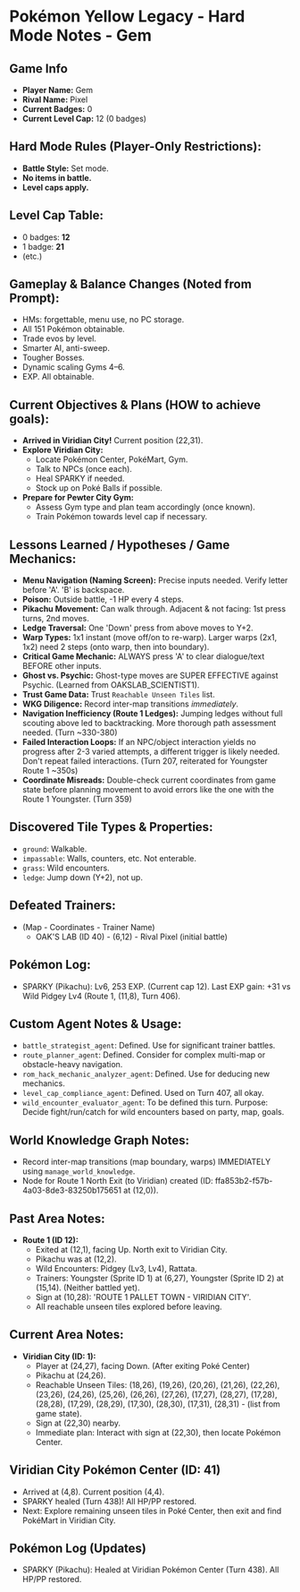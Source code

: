 # Pokémon Yellow Legacy - Hard Mode Notes - Gem

## Game Info
*   **Player Name:** Gem
*   **Rival Name:** Pixel
*   **Current Badges:** 0
*   **Current Level Cap:** 12 (0 badges)

## Hard Mode Rules (Player-Only Restrictions):
*   **Battle Style:** Set mode.
*   **No items in battle.**
*   **Level caps apply.**

## Level Cap Table:
*   0 badges: **12**
*   1 badge: **21**
*   (etc.)

## Gameplay & Balance Changes (Noted from Prompt):
*   HMs: forgettable, menu use, no PC storage.
*   All 151 Pokémon obtainable.
*   Trade evos by level.
*   Smarter AI, anti-sweep.
*   Tougher Bosses.
*   Dynamic scaling Gyms 4–6.
*   EXP. All obtainable.

## Current Objectives & Plans (HOW to achieve goals):
*   **Arrived in Viridian City!** Current position (22,31).
*   **Explore Viridian City:**
    *   Locate Pokémon Center, PokéMart, Gym.
    *   Talk to NPCs (once each).
    *   Heal SPARKY if needed.
    *   Stock up on Poké Balls if possible.
*   **Prepare for Pewter City Gym:**
    *   Assess Gym type and plan team accordingly (once known).
    *   Train Pokémon towards level cap if necessary.

## Lessons Learned / Hypotheses / Game Mechanics:
*   **Menu Navigation (Naming Screen):** Precise inputs needed. Verify letter before 'A'. 'B' is backspace.
*   **Poison:** Outside battle, -1 HP every 4 steps.
*   **Pikachu Movement:** Can walk through. Adjacent & not facing: 1st press turns, 2nd moves.
*   **Ledge Traversal:** One 'Down' press from above moves to Y+2.
*   **Warp Types:** 1x1 instant (move off/on to re-warp). Larger warps (2x1, 1x2) need 2 steps (onto warp, then into boundary).
*   **Critical Game Mechanic:** ALWAYS press 'A' to clear dialogue/text BEFORE other inputs.
*   **Ghost vs. Psychic:** Ghost-type moves are SUPER EFFECTIVE against Psychic. (Learned from OAKSLAB_SCIENTIST1).
*   **Trust Game Data:** Trust `Reachable Unseen Tiles` list.
*   **WKG Diligence:** Record inter-map transitions *immediately*.
*   **Navigation Inefficiency (Route 1 Ledges):** Jumping ledges without full scouting above led to backtracking. More thorough path assessment needed. (Turn ~330-380)
*   **Failed Interaction Loops:** If an NPC/object interaction yields no progress after 2-3 varied attempts, a different trigger is likely needed. Don't repeat failed interactions. (Turn 207, reiterated for Youngster Route 1 ~350s)
*   **Coordinate Misreads:** Double-check current coordinates from game state before planning movement to avoid errors like the one with the Route 1 Youngster. (Turn 359)

## Discovered Tile Types & Properties:
*   `ground`: Walkable.
*   `impassable`: Walls, counters, etc. Not enterable.
*   `grass`: Wild encounters.
*   `ledge`: Jump down (Y+2), not up.

## Defeated Trainers:
*   (Map - Coordinates - Trainer Name)
    *   OAK'S LAB (ID 40) - (6,12) - Rival Pixel (initial battle)

## Pokémon Log:
*   SPARKY (Pikachu): Lv6, 253 EXP. (Current cap 12). Last EXP gain: +31 vs Wild Pidgey Lv4 (Route 1, (11,8), Turn 406).

## Custom Agent Notes & Usage:
*   `battle_strategist_agent`: Defined. Use for significant trainer battles.
*   `route_planner_agent`: Defined. Consider for complex multi-map or obstacle-heavy navigation.
*   `rom_hack_mechanic_analyzer_agent`: Defined. Use for deducing new mechanics.
*   `level_cap_compliance_agent`: Defined. Used on Turn 407, all okay.
*   `wild_encounter_evaluator_agent`: To be defined this turn. Purpose: Decide fight/run/catch for wild encounters based on party, map, goals.

## World Knowledge Graph Notes:
*   Record inter-map transitions (map boundary, warps) IMMEDIATELY using `manage_world_knowledge`.
*   Node for Route 1 North Exit (to Viridian) created (ID: ffa853b2-f57b-4a03-8de3-83250b175651 at (12,0)).

## Past Area Notes:
*   **Route 1 (ID 12):**
    *   Exited at (12,1), facing Up. North exit to Viridian City.
    *   Pikachu was at (12,2).
    *   Wild Encounters: Pidgey (Lv3, Lv4), Rattata.
    *   Trainers: Youngster (Sprite ID 1) at (6,27), Youngster (Sprite ID 2) at (15,14). (Neither battled yet).
    *   Sign at (10,28): 'ROUTE 1 PALLET TOWN - VIRIDIAN CITY'.
    *   All reachable unseen tiles explored before leaving.

## Current Area Notes:
*   **Viridian City (ID: 1):**
    *   Player at (24,27), facing Down. (After exiting Poké Center)
    *   Pikachu at (24,26).
    *   Reachable Unseen Tiles: (18,26), (19,26), (20,26), (21,26), (22,26), (23,26), (24,26), (25,26), (26,26), (27,26), (17,27), (28,27), (17,28), (28,28), (17,29), (28,29), (17,30), (28,30), (17,31), (28,31) - (list from game state).
    *   Sign at (22,30) nearby.
    *   Immediate plan: Interact with sign at (22,30), then locate Pokémon Center.

## Viridian City Pokémon Center (ID: 41)
*   Arrived at (4,8). Current position (4,4).
*   SPARKY healed (Turn 438)! All HP/PP restored.
*   Next: Explore remaining unseen tiles in Poké Center, then exit and find PokéMart in Viridian City.

## Pokémon Log (Updates)
*   SPARKY (Pikachu): Healed at Viridian Pokémon Center (Turn 438). All HP/PP restored.